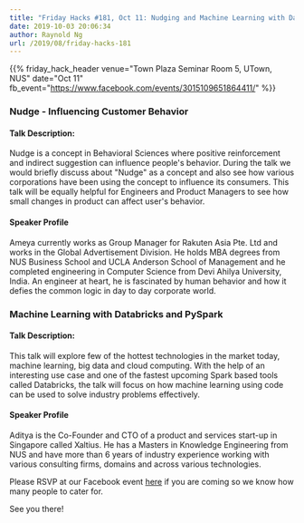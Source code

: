 ```yaml
---
title: "Friday Hacks #181, Oct 11: Nudging and Machine Learning with Databricks"
date: 2019-10-03 20:06:34
author: Raynold Ng
url: /2019/08/friday-hacks-181
---
```


{{% friday_hack_header
    venue="Town Plaza Seminar Room 5, UTown, NUS"
    date="Oct 11"
    fb_event="https://www.facebook.com/events/3015109651864411/" %}}


### Nudge - Influencing Customer Behavior

#### Talk Description:

Nudge is a concept in Behavioral Sciences where positive reinforcement and indirect suggestion can influence people's behavior. During the talk we would briefly discuss about "Nudge" as a concept and also see how various corporations have been using the concept to influence its consumers. This talk will be equally helpful for Engineers and Product Managers to see how small changes in product can affect user's behavior.

#### Speaker Profile

Ameya currently works as Group Manager for Rakuten Asia Pte. Ltd and works in the Global Advertisement Division. He holds MBA degrees from NUS Business School and UCLA Anderson School of Management and he completed engineering in Computer Science from Devi Ahilya University, India. An engineer at heart, he is fascinated by human behavior and how it defies the common logic in day to day corporate world.

### Machine Learning with Databricks and PySpark

#### Talk Description:

This talk will explore few of the hottest technologies in the market today, machine learning, big data and cloud computing. With the help of an interesting use case and one of the fastest upcoming Spark based tools called Databricks, the talk will focus on how machine learning using code can be used to solve industry problems effectively.

#### Speaker Profile

Aditya is the Co-Founder and CTO of a product and services start-up in Singapore called Xaltius. He has a Masters in Knowledge Engineering from NUS and have more than 6 years of industry experience working with various consulting firms, domains and across various technologies.

Please RSVP at our Facebook event [here](https://www.facebook.com/events/3015109651864411/) if you are coming so we know how many people to cater for.

See you there!
